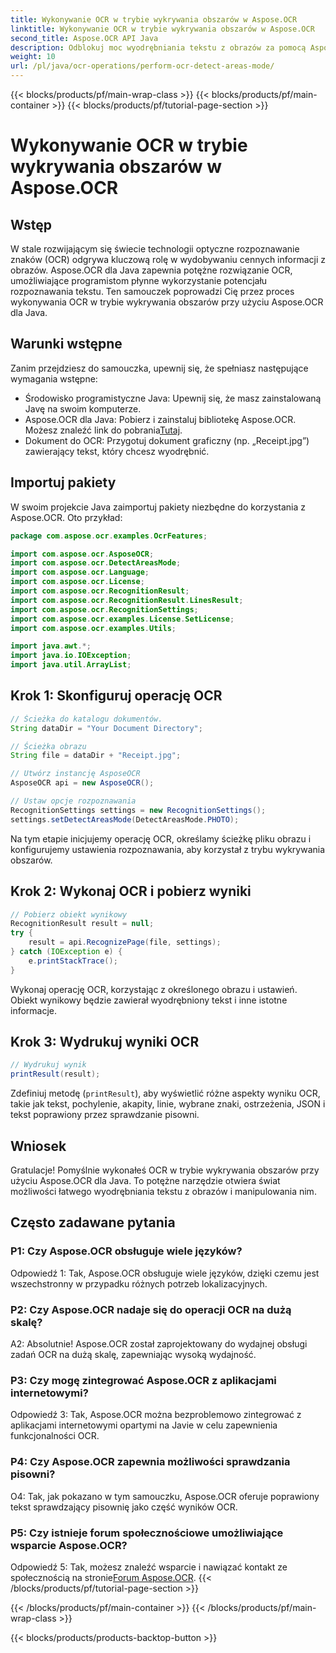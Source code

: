 ```yaml
---
title: Wykonywanie OCR w trybie wykrywania obszarów w Aspose.OCR
linktitle: Wykonywanie OCR w trybie wykrywania obszarów w Aspose.OCR
second_title: Aspose.OCR API Java
description: Odblokuj moc wyodrębniania tekstu z obrazów za pomocą Aspose.OCR dla Java. Obszerny samouczek na temat OCR w trybie wykrywania obszarów.
weight: 10
url: /pl/java/ocr-operations/perform-ocr-detect-areas-mode/
---
```


{{< blocks/products/pf/main-wrap-class >}}
{{< blocks/products/pf/main-container >}}
{{< blocks/products/pf/tutorial-page-section >}}

# Wykonywanie OCR w trybie wykrywania obszarów w Aspose.OCR

## Wstęp

W stale rozwijającym się świecie technologii optyczne rozpoznawanie znaków (OCR) odgrywa kluczową rolę w wydobywaniu cennych informacji z obrazów. Aspose.OCR dla Java zapewnia potężne rozwiązanie OCR, umożliwiające programistom płynne wykorzystanie potencjału rozpoznawania tekstu. Ten samouczek poprowadzi Cię przez proces wykonywania OCR w trybie wykrywania obszarów przy użyciu Aspose.OCR dla Java.

## Warunki wstępne

Zanim przejdziesz do samouczka, upewnij się, że spełniasz następujące wymagania wstępne:

- Środowisko programistyczne Java: Upewnij się, że masz zainstalowaną Javę na swoim komputerze.
-  Aspose.OCR dla Java: Pobierz i zainstaluj bibliotekę Aspose.OCR. Możesz znaleźć link do pobrania[Tutaj](https://releases.aspose.com/ocr/java/).
- Dokument do OCR: Przygotuj dokument graficzny (np. „Receipt.jpg”) zawierający tekst, który chcesz wyodrębnić.

## Importuj pakiety

W swoim projekcie Java zaimportuj pakiety niezbędne do korzystania z Aspose.OCR. Oto przykład:

```java
package com.aspose.ocr.examples.OcrFeatures;

import com.aspose.ocr.AsposeOCR;
import com.aspose.ocr.DetectAreasMode;
import com.aspose.ocr.Language;
import com.aspose.ocr.License;
import com.aspose.ocr.RecognitionResult;
import com.aspose.ocr.RecognitionResult.LinesResult;
import com.aspose.ocr.RecognitionSettings;
import com.aspose.ocr.examples.License.SetLicense;
import com.aspose.ocr.examples.Utils;

import java.awt.*;
import java.io.IOException;
import java.util.ArrayList;
```

## Krok 1: Skonfiguruj operację OCR

```java
// Ścieżka do katalogu dokumentów.
String dataDir = "Your Document Directory";

// Ścieżka obrazu
String file = dataDir + "Receipt.jpg";

// Utwórz instancję AsposeOCR
AsposeOCR api = new AsposeOCR();

// Ustaw opcje rozpoznawania
RecognitionSettings settings = new RecognitionSettings();
settings.setDetectAreasMode(DetectAreasMode.PHOTO);
```

Na tym etapie inicjujemy operację OCR, określamy ścieżkę pliku obrazu i konfigurujemy ustawienia rozpoznawania, aby korzystał z trybu wykrywania obszarów.

## Krok 2: Wykonaj OCR i pobierz wyniki

```java
// Pobierz obiekt wynikowy
RecognitionResult result = null;
try {
    result = api.RecognizePage(file, settings);
} catch (IOException e) {
    e.printStackTrace();
}
```

Wykonaj operację OCR, korzystając z określonego obrazu i ustawień. Obiekt wynikowy będzie zawierał wyodrębniony tekst i inne istotne informacje.

## Krok 3: Wydrukuj wyniki OCR

```java
// Wydrukuj wynik
printResult(result);
```

Zdefiniuj metodę (`printResult`), aby wyświetlić różne aspekty wyniku OCR, takie jak tekst, pochylenie, akapity, linie, wybrane znaki, ostrzeżenia, JSON i tekst poprawiony przez sprawdzanie pisowni.

## Wniosek

Gratulacje! Pomyślnie wykonałeś OCR w trybie wykrywania obszarów przy użyciu Aspose.OCR dla Java. To potężne narzędzie otwiera świat możliwości łatwego wyodrębniania tekstu z obrazów i manipulowania nim.

## Często zadawane pytania

### P1: Czy Aspose.OCR obsługuje wiele języków?

Odpowiedź 1: Tak, Aspose.OCR obsługuje wiele języków, dzięki czemu jest wszechstronny w przypadku różnych potrzeb lokalizacyjnych.

### P2: Czy Aspose.OCR nadaje się do operacji OCR na dużą skalę?

A2: Absolutnie! Aspose.OCR został zaprojektowany do wydajnej obsługi zadań OCR na dużą skalę, zapewniając wysoką wydajność.

### P3: Czy mogę zintegrować Aspose.OCR z aplikacjami internetowymi?

Odpowiedź 3: Tak, Aspose.OCR można bezproblemowo zintegrować z aplikacjami internetowymi opartymi na Javie w celu zapewnienia funkcjonalności OCR.

### P4: Czy Aspose.OCR zapewnia możliwości sprawdzania pisowni?

O4: Tak, jak pokazano w tym samouczku, Aspose.OCR oferuje poprawiony tekst sprawdzający pisownię jako część wyników OCR.

### P5: Czy istnieje forum społecznościowe umożliwiające wsparcie Aspose.OCR?

 Odpowiedź 5: Tak, możesz znaleźć wsparcie i nawiązać kontakt ze społecznością na stronie[Forum Aspose.OCR](https://forum.aspose.com/c/ocr/16).
{{< /blocks/products/pf/tutorial-page-section >}}

{{< /blocks/products/pf/main-container >}}
{{< /blocks/products/pf/main-wrap-class >}}

{{< blocks/products/products-backtop-button >}}

